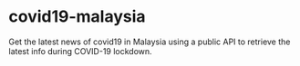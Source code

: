 # covid19-malaysia
Get the latest news of covid19 in Malaysia
using a public API to retrieve the latest info during COVID-19 lockdown.
